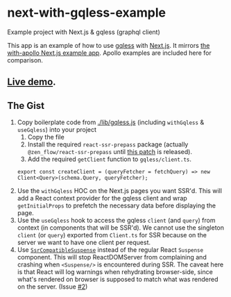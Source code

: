 # next-with-gqless-example

Example project with Next.js &amp; gqless (graphql client)

This app is an example of how to use [gqless](https://gqless.dev/) with [Next.js](https://nextjs.org/).
It mirrors [the with-apollo Next.js example app](https://github.com/zeit/next.js/tree/canary/examples/with-apollo).
Apollo examples are included here for comparison.

## [Live demo](https://next-with-gqless-example.now.sh/).

## The Gist

1. Copy boilerplate code from [./lib/gqless.js](https://github.com/zenflow/next-with-gqless-example/blob/master/lib/gqless.js) (including `withGqless` & `useGqless`) into your project
    1. Copy the file
    2. Install the required `react-ssr-prepass` package (actually `@zen_flow/react-ssr-prepass` until
    [this patch](https://github.com/FormidableLabs/react-ssr-prepass/pull/51) is released).
    3. Add the required `getClient` function to `gqless/client.ts`.
      ```
      export const createClient = (queryFetcher = fetchQuery) => new Client<Query>(schema.Query, queryFetcher);
      ```
2. Use the `withGqless` HOC on the Next.js pages you want SSR'd. This will add a React context provider
for the gqless client and wrap `getInitialProps` to prefetch the necessary data before displaying the page.
3. Use the `useGqless` hook to access the gqless `client` (and `query`) from context (in components that will be SSR'd).
We cannot use the singleton `client` (or `query`) exported from `Client.ts` for SSR because on the server we want to have one
client per request.
4. Use [`SsrCompatibleSuspense`](https://github.com/zenflow/next-with-gqless-example/blob/master/lib/SsrCompatibleSuspense.js)
instead of the regular React `Suspense` component.
This will stop ReactDOMServer from complaining and crashing when `<Suspense/>` is encountered during SSR.
The caveat here is that React will log warnings when rehydrating browser-side, since what's rendered on browser is
supposed to match what was rendered on the server. (Issue [#2](https://github.com/zenflow/next-with-gqless-example/issues/2))
